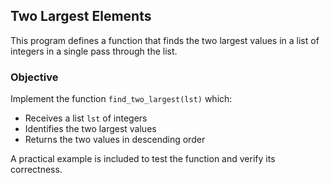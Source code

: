 ## Two Largest Elements

This program defines a function that finds the two largest values in a list of integers in a single pass through the list.

### Objective

Implement the function `find_two_largest(lst)` which:

* Receives a list `lst` of integers
* Identifies the two largest values
* Returns the two values in descending order

A practical example is included to test the function and verify its correctness.

